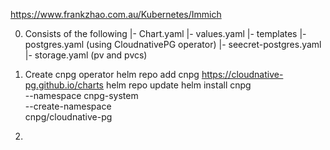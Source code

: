 https://www.frankzhao.com.au/Kubernetes/Immich

0. Consists of the following
   |- Chart.yaml
   |- values.yaml
   |- templates
   |- postgres.yaml (using CloudnativePG operator)
   |- seecret-postgres.yaml  
    |- storage.yaml (pv and pvcs)

1. Create cnpg operator
   helm repo add cnpg https://cloudnative-pg.github.io/charts
   helm repo update
   helm install cnpg \
    --namespace cnpg-system \
    --create-namespace \
    cnpg/cloudnative-pg

2.

